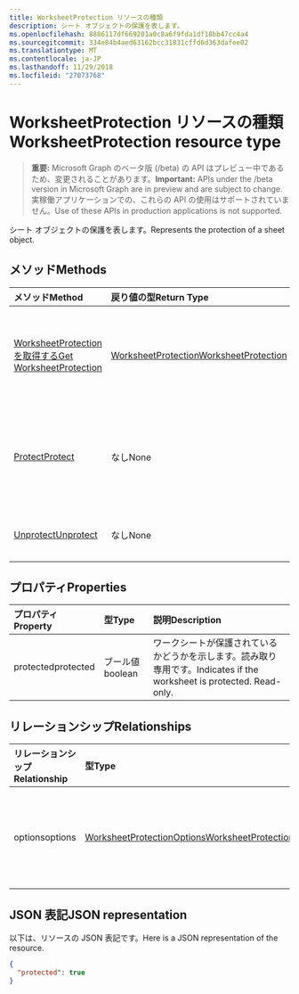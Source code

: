 ```yaml
---
title: WorksheetProtection リソースの種類
description: シート オブジェクトの保護を表します。
ms.openlocfilehash: 8886117df669201a0c8a6f9fda1df18bb47cc4a4
ms.sourcegitcommit: 334e84b4aed63162bcc31831cffd6d363dafee02
ms.translationtype: MT
ms.contentlocale: ja-JP
ms.lasthandoff: 11/29/2018
ms.locfileid: "27073768"
---
```

# <a name="worksheetprotection-resource-type"></a><span data-ttu-id="c4649-103">WorksheetProtection リソースの種類</span><span class="sxs-lookup"><span data-stu-id="c4649-103">WorksheetProtection resource type</span></span>

> <span data-ttu-id="c4649-104">**重要:** Microsoft Graph のベータ版 (/beta) の API はプレビュー中であるため、変更されることがあります。</span><span class="sxs-lookup"><span data-stu-id="c4649-104">**Important:** APIs under the /beta version in Microsoft Graph are in preview and are subject to change.</span></span> <span data-ttu-id="c4649-105">実稼働アプリケーションでの、これらの API の使用はサポートされていません。</span><span class="sxs-lookup"><span data-stu-id="c4649-105">Use of these APIs in production applications is not supported.</span></span>

<span data-ttu-id="c4649-106">シート オブジェクトの保護を表します。</span><span class="sxs-lookup"><span data-stu-id="c4649-106">Represents the protection of a sheet object.</span></span>


## <a name="methods"></a><span data-ttu-id="c4649-107">メソッド</span><span class="sxs-lookup"><span data-stu-id="c4649-107">Methods</span></span>

| <span data-ttu-id="c4649-108">メソッド</span><span class="sxs-lookup"><span data-stu-id="c4649-108">Method</span></span>           | <span data-ttu-id="c4649-109">戻り値の型</span><span class="sxs-lookup"><span data-stu-id="c4649-109">Return Type</span></span>    |<span data-ttu-id="c4649-110">説明</span><span class="sxs-lookup"><span data-stu-id="c4649-110">Description</span></span>|
|:---------------|:--------|:----------|
|[<span data-ttu-id="c4649-111">WorksheetProtection を取得する</span><span class="sxs-lookup"><span data-stu-id="c4649-111">Get WorksheetProtection</span></span>](../api/worksheetprotection-get.md) | [<span data-ttu-id="c4649-112">WorksheetProtection</span><span class="sxs-lookup"><span data-stu-id="c4649-112">WorksheetProtection</span></span>](worksheetprotection.md) |<span data-ttu-id="c4649-113">worksheetProtection オブジェクトのプロパティと関係を読み取ります。</span><span class="sxs-lookup"><span data-stu-id="c4649-113">Read properties and relationships of worksheetProtection object.</span></span>|
|[<span data-ttu-id="c4649-114">Protect</span><span class="sxs-lookup"><span data-stu-id="c4649-114">Protect</span></span>](../api/worksheetprotection-protect.md)|<span data-ttu-id="c4649-115">なし</span><span class="sxs-lookup"><span data-stu-id="c4649-115">None</span></span>|<span data-ttu-id="c4649-p102">ワークシートを保護します。ワークシートが保護されている場合はスローします。</span><span class="sxs-lookup"><span data-stu-id="c4649-p102">Protect a worksheet. It throws if the worksheet has been protected.</span></span>|
|[<span data-ttu-id="c4649-118">Unprotect</span><span class="sxs-lookup"><span data-stu-id="c4649-118">Unprotect</span></span>](../api/worksheetprotection-unprotect.md)|<span data-ttu-id="c4649-119">なし</span><span class="sxs-lookup"><span data-stu-id="c4649-119">None</span></span>|<span data-ttu-id="c4649-120">ワークシートの保護を解除します。</span><span class="sxs-lookup"><span data-stu-id="c4649-120">Unprotect a worksheet</span></span>|

## <a name="properties"></a><span data-ttu-id="c4649-121">プロパティ</span><span class="sxs-lookup"><span data-stu-id="c4649-121">Properties</span></span>
| <span data-ttu-id="c4649-122">プロパティ</span><span class="sxs-lookup"><span data-stu-id="c4649-122">Property</span></span>     | <span data-ttu-id="c4649-123">型</span><span class="sxs-lookup"><span data-stu-id="c4649-123">Type</span></span>   |<span data-ttu-id="c4649-124">説明</span><span class="sxs-lookup"><span data-stu-id="c4649-124">Description</span></span>|
|:---------------|:--------|:----------|
|<span data-ttu-id="c4649-125">protected</span><span class="sxs-lookup"><span data-stu-id="c4649-125">protected</span></span>|<span data-ttu-id="c4649-126">ブール値</span><span class="sxs-lookup"><span data-stu-id="c4649-126">boolean</span></span>|<span data-ttu-id="c4649-p103">ワークシートが保護されているかどうかを示します。読み取り専用です。</span><span class="sxs-lookup"><span data-stu-id="c4649-p103">Indicates if the worksheet is protected.  Read-only.</span></span>|

## <a name="relationships"></a><span data-ttu-id="c4649-129">リレーションシップ</span><span class="sxs-lookup"><span data-stu-id="c4649-129">Relationships</span></span>
| <span data-ttu-id="c4649-130">リレーションシップ</span><span class="sxs-lookup"><span data-stu-id="c4649-130">Relationship</span></span> | <span data-ttu-id="c4649-131">型</span><span class="sxs-lookup"><span data-stu-id="c4649-131">Type</span></span>   |<span data-ttu-id="c4649-132">説明</span><span class="sxs-lookup"><span data-stu-id="c4649-132">Description</span></span>|
|:---------------|:--------|:----------|
|<span data-ttu-id="c4649-133">options</span><span class="sxs-lookup"><span data-stu-id="c4649-133">options</span></span>|[<span data-ttu-id="c4649-134">WorksheetProtectionOptions</span><span class="sxs-lookup"><span data-stu-id="c4649-134">WorksheetProtectionOptions</span></span>](worksheetprotectionoptions.md)|<span data-ttu-id="c4649-p104">シートの保護のオプション。読み取り専用。</span><span class="sxs-lookup"><span data-stu-id="c4649-p104">Sheet protection options. Read-only.</span></span>|

## <a name="json-representation"></a><span data-ttu-id="c4649-137">JSON 表記</span><span class="sxs-lookup"><span data-stu-id="c4649-137">JSON representation</span></span>

<span data-ttu-id="c4649-138">以下は、リソースの JSON 表記です。</span><span class="sxs-lookup"><span data-stu-id="c4649-138">Here is a JSON representation of the resource.</span></span>

<!-- {
  "blockType": "resource",
  "optionalProperties": [

  ],
  "@odata.type": "microsoft.graph.worksheetProtection"
}-->

```json
{
  "protected": true
}

```

<!-- uuid: 8fcb5dbc-d5aa-4681-8e31-b001d5168d79
2015-10-25 14:57:30 UTC -->
<!-- {
  "type": "#page.annotation",
  "description": "WorksheetProtection resource",
  "keywords": "",
  "section": "documentation",
  "tocPath": ""
}-->